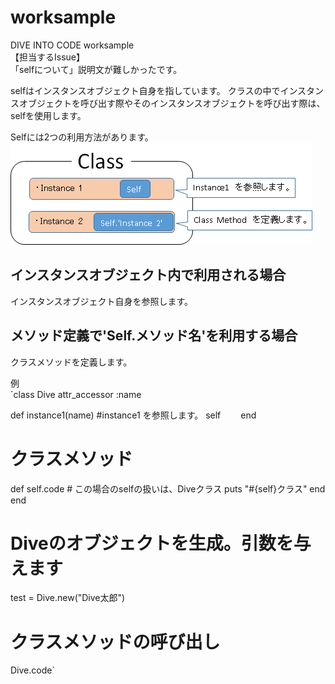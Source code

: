 ﻿# worksample
DIVE INTO CODE worksample  
【担当するIssue】  
「selfについて」説明文が難しかったです。  

selfはインスタンスオブジェクト自身を指しています。
クラスの中でインスタンスオブジェクトを呼び出す際やそのインスタンスオブジェクトを呼び出す際は、selfを使用します。



Selfには2つの利用方法があります。  
<img src="img/Self.png" alt="Selfの使い方" title="Self画像">


## インスタンスオブジェクト内で利用される場合
インスタンスオブジェクト自身を参照します。

## メソッド定義で'Self.メソッド名'を利用する場合
クラスメソッドを定義します。　　
  
例  
`class Dive
  attr_accessor :name

  def instance1(name)
	#instance1 を参照します。
	self　　
  end


  # クラスメソッド
  def self.code
    # この場合のselfの扱いは、Diveクラス
    puts "#{self}クラス"
  end
end

# Diveのオブジェクトを生成。引数を与えます
test = Dive.new("Dive太郎")

# クラスメソッドの呼び出し
Dive.code`